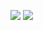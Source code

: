 ![](https://res.cloudinary.com/dj6mprtik/image/upload/v1635428843/img-to-url/step1-1_hka0cp.png)
![](https://res.cloudinary.com/dj6mprtik/image/upload/v1635428837/img-to-url/step1-code_qaoptk.png)
